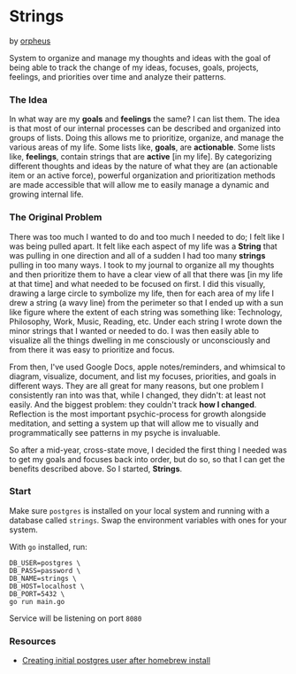# Strings

by [orpheus](github.com/orpheus)

System to organize and manage my thoughts and ideas with the goal of being able to track the change of my ideas,
focuses, goals, projects, feelings, and priorities over time and analyze their patterns.

### The Idea

In what way are my **goals** and **feelings** the same? I can list them. The idea is that most of our internal processes
can be described and organized into groups of lists. Doing this allows me to prioritize, organize, and manage the
various areas of my life. Some lists like, **goals**, are **actionable**. Some lists like, **feelings**, contain strings
that are **active** [in my life]. By categorizing different thoughts and ideas by the nature of what they are
(an actionable item or an active force), powerful organization and prioritization methods are made accessible that
will allow me to easily manage a dynamic and growing internal life.

### The Original Problem

There was too much I wanted to do and too much I needed to do; I felt like I was being pulled apart. It felt like each
aspect of my life was a **String** that was pulling in one direction and all of a sudden I had too many **strings**
pulling in too many ways. I took to my journal to organize all my thoughts and then prioritize them to have a clear view
of all that there was [in my life at that time] and what needed to be focused on first. I did this visually, drawing a
large circle to symbolize my life, then for each area of my life I drew a string (a wavy line) from the perimeter so
that I ended up with a sun like figure where the extent of each string was something like: Technology, Philosophy, Work,
Music, Reading, etc. Under each string I wrote down the minor strings that I wanted or needed to do. I was then easily
able to visualize all the things dwelling in me consciously or unconsciously and from there it was easy to prioritize
and focus. 

From then, I've used Google Docs, apple notes/reminders, and whimsical to diagram, visualize, document, and list my
focuses, priorities, and goals in different ways. They are all great for many reasons, but one problem I consistently
ran into was that, while I changed, they didn't: at least not easily. And the biggest problem: they couldn't track 
**how I changed**. Reflection is the most important psychic-process for growth alongside meditation, and setting 
a system up that will allow me to visually and programmatically see patterns in my psyche is invaluable.

So after a mid-year, cross-state move, I decided the first thing I needed was to get my goals and focuses back into order,
but do so, so that I can get the benefits described above. So I started, **Strings**.

### Start

Make sure `postgres` is installed on your local system and running with a database
called `strings`. Swap the environment variables with ones for your system.

With `go` installed, run:

```
DB_USER=postgres \
DB_PASS=password \
DB_NAME=strings \
DB_HOST=localhost \
DB_PORT=5432 \
go run main.go
```

Service will be listening on port `8080`

### Resources

- [Creating initial postgres user after homebrew install](https://stackoverflow.com/questions/15301826/psql-fatal-role-postgres-does-not-exist)
